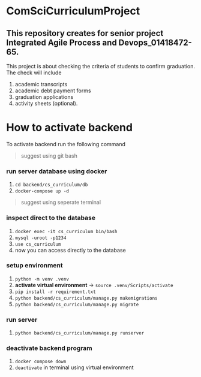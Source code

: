 # ComSciCurriculumProject

## This repository creates for senior project Integrated Agile Process and Devops_01418472-65.

This project is about checking the criteria of students to confirm graduation. The check will include 
1. academic transcripts
2. academic debt payment forms 
3. graduation applications
4. activity sheets (optional).

# How to activate backend

To activate backend run the following command 
> suggest using git bash

### run server database using docker
1. `cd backend/cs_curriculum/db`
2. `docker-compose up -d`
> suggest using seperate terminal

### inspect direct to the database
1. `docker exec -it cs_curriculum bin/bash`
2. `mysql -uroot -p1234`
3. `use cs_curriculum`
4. now you can access directly to the database

### setup environment
1. `python -m venv .venv`
2. __activate virtual environment__ -> `source .venv/Scripts/activate`
3. `pip install -r requirement.txt`
4. `python backend/cs_curriculum/manage.py makemigrations`
5. `python backend/cs_curriculum/manage.py migrate`

### run server
1. `python backend/cs_curriculum/manage.py runserver`

### deactivate backend program
1. `docker compose down`
2. `deactivate` in terminal using virtual environment